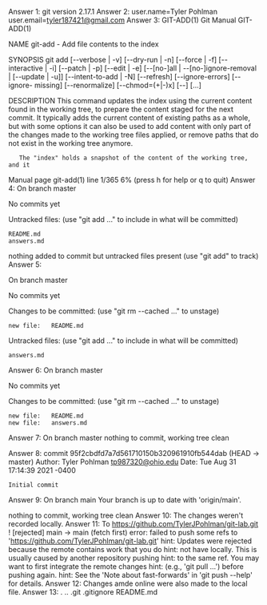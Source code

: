 Answer 1:
git version 2.17.1
Answer 2: 
user.name=Tyler Pohlman
user.email=tyler187421@gmail.com
Answer 3: 
GIT-ADD(1)                        Git Manual                        GIT-ADD(1)

NAME
       git-add - Add file contents to the index

SYNOPSIS
       git add [--verbose | -v] [--dry-run | -n] [--force | -f] [--interactive |
 -i] [--patch | -p]
                 [--edit | -e] [--[no-]all | --[no-]ignore-removal | [--update |
 -u]]
                 [--intent-to-add | -N] [--refresh] [--ignore-errors] [--ignore-
missing] [--renormalize]
                 [--chmod=(+|-)x] [--] [<pathspec>...]

DESCRIPTION
       This command updates the index using the current content found in the
       working tree, to prepare the content staged for the next commit. It
       typically adds the current content of existing paths as a whole, but
       with some options it can also be used to add content with only part of
       the changes made to the working tree files applied, or remove paths
       that do not exist in the working tree anymore.

       The "index" holds a snapshot of the content of the working tree, and it
 Manual page git-add(1) line 1/365 6% (press h for help or q to quit)
 Answer 4:
 On branch master

No commits yet

Untracked files:
  (use "git add <file>..." to include in what will be committed)

	README.md
	answers.md

nothing added to commit but untracked files present (use "git add" to track)
Answer 5:

On branch master

No commits yet

Changes to be committed:
  (use "git rm --cached <file>..." to unstage)

	new file:   README.md

Untracked files:
  (use "git add <file>..." to include in what will be committed)

	answers.md

Answer 6: 
On branch master

No commits yet

Changes to be committed:
  (use "git rm --cached <file>..." to unstage)

	new file:   README.md
	new file:   answers.md

Answer 7:
On branch master
nothing to commit, working tree clean

Answer 8:
commit 95f2cbdfd7a7d561710150b320961910fb544dab (HEAD -> master)
Author: Tyler Pohlman <tp987320@ohio.edu>
Date:   Tue Aug 31 17:14:39 2021 -0400

    Initial commit
Answer 9:
On branch main
Your branch is up to date with 'origin/main'.

nothing to commit, working tree clean
Answer 10:
The changes weren't recorded locally.
Answer 11:
To https://github.com/TylerJPohlman/git-lab.git
 ! [rejected]        main -> main (fetch first)
error: failed to push some refs to 'https://github.com/TylerJPohlman/git-lab.git'
hint: Updates were rejected because the remote contains work that you do
hint: not have locally. This is usually caused by another repository pushing
hint: to the same ref. You may want to first integrate the remote changes
hint: (e.g., 'git pull ...') before pushing again.
hint: See the 'Note about fast-forwards' in 'git push --help' for details.
Answer 12:
Changes amde online were also made to the local file.
Answer 13:
.  ..  .git  .gitignore  README.md
